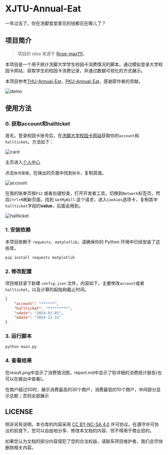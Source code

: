 # XJTU-Annual-Eat

一年过去了，你在洗脚食堂里花的钱都花在哪儿了？

## 项目简介

> 项目的 idea 来源于 [Rose-max111](https://github.com/Rose-max111)。
> 

本项目是一个用于统计洗脚大学学生校园卡消费情况的脚本。通过模拟登录大学校园卡网站，获取学生的校园卡消费记录，并通过数据可视化的方式展示。

本项目参考[THU-Annual-Eat](https://github.com/leverimmy/THU-Annual-Eat)，[PKU-Annual-Eat](https://github.com/zhuohaoyu/PKU-Annual-Eat)，感谢原作者的贡献。

![demo](./demo.png)

## 使用方法

### 0. 获取account和hallticket

首先，登录校园卡账号后，在[洗脚大学校园卡网站](http://card.xjtu.edu.cn/User/User)获取你的`account`和`hallticket`。方法如下：

![card](./card.png)

主页进入[个人中心](http://card.xjtu.edu.cn/)

点击`账号管理`，在弹出的页面中找到`账号`，复制其值。

![account](./account.png)

在我的账单页按`F12` 或者右键检查，打开开发者工具，切换到`Network`标签页，然后`Ctrl+R`刷新页面，找到 `GetMyBill` 这个请求，进入`Cookies`选项卡，复制其中`hallticket`字段的**value**，后面会用到。

![hallticket](./hallticket.png)

### 1. 安装依赖

本项目依赖于 `requests`、`matplotlib`，请确保你的 Python 环境中已经安装了这些库。

```bash
pip install requests matplotlib
```

### 2. 修改配置

项目根目录下新建 `config.json` 文件，内容如下，主要修改`account`或者`hallticket`，以及计算的起始和截止时间。

```json
{
    "account": "******",
    "hallticket": "*********",
    "sdate": "2024-01-01",
    "edate": "2024-12-31"
}
```

### 3. 运行脚本

```bash
python main.py
```

### 4. 查看结果
在result.png中显示了消费情况图，report.md中显示了较详细的消费统计报告(也可以在输出中查看)。

在商户超过50时，展示消费最高的30个商户，消费最低的10个商户，中间部分显示总额；否则全部展示

## LICENSE

除非另有说明，本仓库的内容采用 [CC BY-NC-SA 4.0](https://creativecommons.org/licenses/by-nc-sa/4.0/) 许可协议。在遵守许可协议的前提下，您可以自由地分享、修改本文档的内容，但不得用于商业目的。

如果您认为文档的部分内容侵犯了您的合法权益，请联系项目维护者，我们会尽快删除相关内容。
